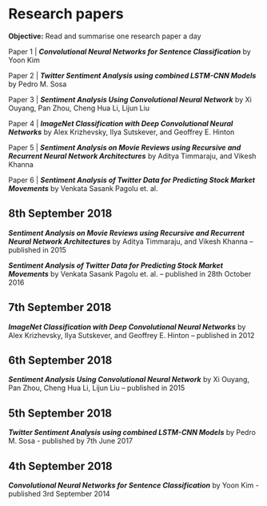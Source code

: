 # Research papers

**Objective:** Read and summarise one research paper a day

Paper 1 | ***Convolutional Neural Networks for Sentence Classification*** by Yoon Kim

Paper 2 | ***Twitter Sentiment Analysis using combined LSTM-CNN Models*** by Pedro M. Sosa

Paper 3 | ***Sentiment Analysis Using Convolutional Neural Network*** by Xi Ouyang, Pan Zhou, Cheng Hua Li, Lijun Liu

Paper 4 | ***ImageNet Classification with Deep Convolutional Neural Networks*** by Alex Krizhevsky, Ilya Sutskever, and Geoffrey E. Hinton

Paper 5 | ***Sentiment Analysis on Movie Reviews using Recursive and Recurrent Neural Network Architectures*** by Aditya Timmaraju, and Vikesh Khanna

Paper 6 | ***Sentiment Analysis of Twitter Data for Predicting Stock Market Movements*** by Venkata Sasank Pagolu et. al.

## 8th September 2018
***Sentiment Analysis on Movie Reviews using Recursive and Recurrent Neural Network Architectures*** by Aditya Timmaraju, and Vikesh Khanna – published in 2015

***Sentiment Analysis of Twitter Data for Predicting Stock Market Movements*** by Venkata Sasank Pagolu et. al. – published in 28th October 2016

## 7th September 2018
***ImageNet Classification with Deep Convolutional Neural Networks*** by Alex Krizhevsky, Ilya Sutskever, and Geoffrey E. Hinton – published in 2012

## 6th September 2018
***Sentiment Analysis Using Convolutional Neural Network*** by Xi Ouyang, Pan Zhou, Cheng Hua Li, Lijun Liu – published in 2015

## 5th September 2018
***Twitter Sentiment Analysis using combined LSTM-CNN Models*** by Pedro M. Sosa - published by 7th June 2017

## 4th September 2018
***Convolutional Neural Networks for Sentence Classification*** by Yoon Kim - published 3rd September 2014